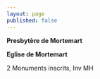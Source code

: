 ```yaml
---
layout: page
published: false
---
```


**Presbytère de Mortemart**

**Eglise de Mortemart**

2 Monuments inscrits, Inv MH
